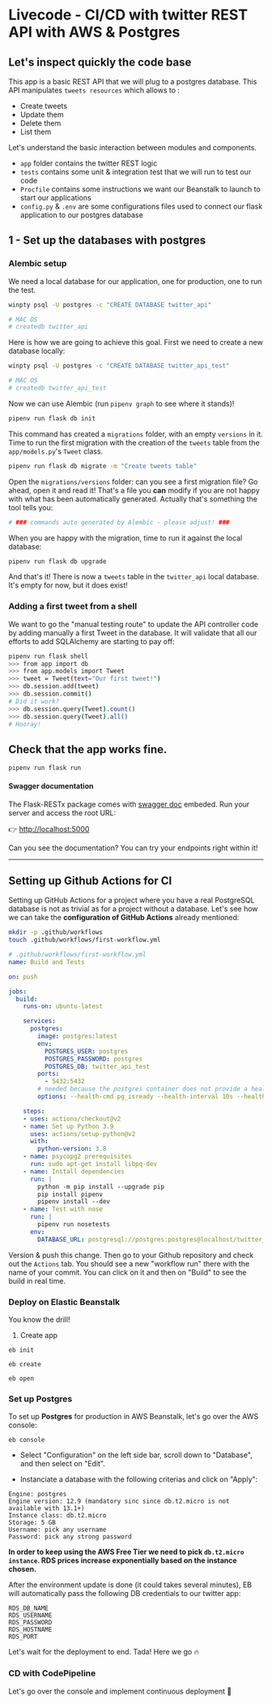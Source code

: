 # Livecode - CI/CD with twitter REST API with AWS & Postgres

## Let's inspect quickly the code base

This app is a basic REST API that we will plug to a postgres database.
This API manipulates `tweets resources` which allows to :

- Create tweets
- Update them
- Delete them
- List them

Let's understand the basic interaction between modules and components.

- `app` folder contains the twitter REST logic
- `tests` contains some unit & integration test that we will run to test our code
- `Procfile` contains some instructions we want our Beanstalk to launch to start our applications
- `config.py` & `.env` are some configurations files used to connect our flask application to our postgres database


## 1 - Set up the databases with postgres


###  Alembic setup

We need a local database for our application, one for production, one to run the test.

```bash
winpty psql -U postgres -c "CREATE DATABASE twitter_api"

# MAC OS
# createdb twitter_api
```

Here is how we are going to achieve this goal. First we need to create a new database locally:

```bash
winpty psql -U postgres -c "CREATE DATABASE twitter_api_test"

# MAC OS
# createdb twitter_api_test
```

Now we can use Alembic (run `pipenv graph` to see where it stands)!

```bash
pipenv run flask db init

```

This command has created a `migrations` folder, with an empty `versions` in it. Time to run the first migration with the creation of the `tweets` table from the `app/models.py`'s `Tweet` class.

```bash
pipenv run flask db migrate -m "Create tweets table"
```

Open the `migrations/versions` folder: can you see a first migration file? Go ahead, open it and read it! That's a file you **can** modify if you are not happy with what has been automatically generated. Actually that's something the tool tells you:

```bash
# ### commands auto generated by Alembic - please adjust! ###
```

When you are happy with the migration, time to run it against the local database:

```bash
pipenv run flask db upgrade
```

And that's it! There is now a `tweets` table in the `twitter_api` local database. It's empty for now, but it does exist!

### Adding a first tweet from a shell

We want to go the "manual testing route" to update the API controller code by adding manually a first Tweet in the database. It will validate that all our efforts to add SQLAlchemy are starting to pay off:

```bash
pipenv run flask shell
>>> from app import db
>>> from app.models import Tweet
>>> tweet = Tweet(text="Our first tweet!")
>>> db.session.add(tweet)
>>> db.session.commit()
# Did it work?
>>> db.session.query(Tweet).count()
>>> db.session.query(Tweet).all()
# Hooray!
```

## Check that the app works fine.


```
pipenv run flask run
```

#### Swagger documentation

The Flask-RESTx package comes with [swagger doc](https://flask-restx.readthedocs.io/en/stable/swagger.html) embeded. Run your server and access the root URL:

:point_right: [http://localhost:5000](http://localhost:5000)

Can you see the documentation? You can try your endpoints right within it!

---

## Setting up Github Actions for CI

Setting up GitHub Actions for a project where you have a real PostgreSQL database is not as trivial as for a project without a database. Let's see how we can take the **configuration of GitHub Actions** already mentioned:

```bash
mkdir -p .github/workflows
touch .github/workflows/first-workflow.yml
```

```yml
# .github/workflows/first-workflow.yml
name: Build and Tests

on: push

jobs:
  build:
    runs-on: ubuntu-latest

    services:
      postgres:
        image: postgres:latest
        env:
          POSTGRES_USER: postgres
          POSTGRES_PASSWORD: postgres
          POSTGRES_DB: twitter_api_test
        ports:
          - 5432:5432
        # needed because the postgres container does not provide a healthcheck
        options: --health-cmd pg_isready --health-interval 10s --health-timeout 5s --health-retries 5

    steps:
    - uses: actions/checkout@v2
    - name: Set up Python 3.9
      uses: actions/setup-python@v2
      with:
        python-version: 3.8
    - name: psycopg2 prerequisites
      run: sudo apt-get install libpq-dev
    - name: Install dependencies
      run: |
        python -m pip install --upgrade pip
        pip install pipenv
        pipenv install --dev
    - name: Test with nose
      run: |
        pipenv run nosetests
      env:
        DATABASE_URL: postgresql://postgres:postgres@localhost/twitter_api_test
```

Version & push this change. Then go to your Github repository and check out the `Actions` tab. You should see a new "workflow run" there with the name of your commit. You can click on it and then on "Build" to see the build in real time.


### Deploy on Elastic Beanstalk


You know the drill!

1. Create app

```
eb init
```

```
eb create
```

```
eb open
```

### Set up Postgres


To set up **Postgres** for production in AWS Beanstalk, let's go over the AWS console:

```
eb console
```

- Select "Configuration" on the left side bar, scroll down to "Database", and then select on "Edit".

- Instanciate a database with the following criterias and click on "Apply":

```
Engine: postgres
Engine version: 12.9 (mandatory sinc since db.t2.micro is not available with 13.1+)
Instance class: db.t2.micro
Storage: 5 GB
Username: pick any username
Password: pick any strong password
```

**In order to keep using the AWS Free Tier we need to pick `db.t2.micro instance`. RDS prices increase exponentially based on the instance chosen.**

After the environment update is done (it could takes several minutes), EB will automatically pass the following DB credentials to our twitter app:

```
RDS_DB_NAME
RDS_USERNAME
RDS_PASSWORD
RDS_HOSTNAME
RDS_PORT
```

Let's wait for the deployment to end. Tada! Here we go 🔥

### CD with CodePipeline

Let's go over the console and implement continuous deployment 🤘
